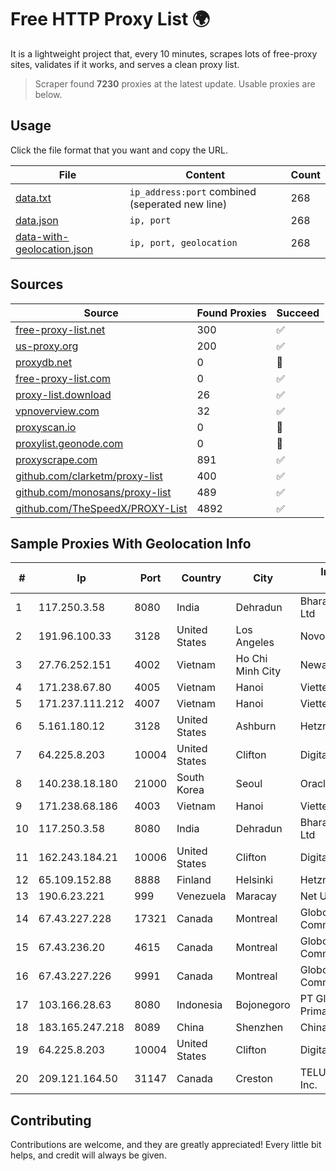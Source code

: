 
# Free HTTP Proxy List 🌍

It is a lightweight project that, every 10 minutes, scrapes lots of free-proxy sites, validates if it works, and serves a clean proxy list.


> Scraper found **7230** proxies at the latest update. Usable proxies are below.

## Usage

Click the file format that you want and copy the URL.


|File|Content|Count|
|----|-------|-----|
|[data.txt](https://raw.githubusercontent.com/themiralay/Proxy-List-World/master/data.txt)|`ip_address:port` combined (seperated new line)|268|
|[data.json](https://raw.githubusercontent.com/themiralay/Proxy-List-World/master/data.json)|`ip, port`|268|
|[data-with-geolocation.json](https://raw.githubusercontent.com/themiralay/Proxy-List-World/master/data-with-geolocation.json)|`ip, port, geolocation`|268|

## Sources

|Source|Found Proxies|Succeed|
|------|-------------|-------|
|[free-proxy-list.net](https://free-proxy-list.net)|300|✅|
|[us-proxy.org](https://www.us-proxy.org)|200|✅|
|[proxydb.net](http://proxydb.net)|0|🚫|
|[free-proxy-list.com](https://free-proxy-list.com/?page=&port=&type%5B%5D=http&type%5B%5D=https&up_time=0&search=Search)|0|✅|
|[proxy-list.download](https://www.proxy-list.download/HTTP)|26|✅|
|[vpnoverview.com](https://vpnoverview.com/privacy/anonymous-browsing/free-proxy-servers)|32|✅|
|[proxyscan.io](https://www.proxyscan.io)|0|🚫|
|[proxylist.geonode.com](https://proxylist.geonode.com/api/proxy-list?limit=300&page=1&sort_by=lastChecked&sort_type=desc&protocols=http,https)|0|🚫|
|[proxyscrape.com](https://api.proxyscrape.com/v2/?request=displayproxies&protocol=http&timeout=10000&country=all&ssl=all&anonymity=all)|891|✅|
|[github.com/clarketm/proxy-list](https://raw.githubusercontent.com/clarketm/proxy-list/master/proxy-list-raw.txt)|400|✅|
|[github.com/monosans/proxy-list](https://raw.githubusercontent.com/monosans/proxy-list/main/proxies/http.txt)|489|✅|
|[github.com/TheSpeedX/PROXY-List](https://raw.githubusercontent.com/TheSpeedX/PROXY-List/master/http.txt)|4892|✅|


## Sample Proxies With Geolocation Info

|#|Ip|Port|Country|City|Internet Service Provider|
|-|--|----|-------|----|-------------------------|
|1|117.250.3.58|8080|India|Dehradun|Bharat Sanchar Nigam Ltd|
|2|191.96.100.33|3128|United States|Los Angeles|NovoServe B.V.|
|3|27.76.252.151|4002|Vietnam|Ho Chi Minh City|Newass2011xDSLHCMC|
|4|171.238.67.80|4005|Vietnam|Hanoi|Viettel Corporation|
|5|171.237.111.212|4007|Vietnam|Hanoi|Viettel Corporation|
|6|5.161.180.12|3128|United States|Ashburn|Hetzner Online GmbH|
|7|64.225.8.203|10004|United States|Clifton|DigitalOcean, LLC|
|8|140.238.18.180|21000|South Korea|Seoul|Oracle Corporation|
|9|171.238.68.186|4003|Vietnam|Hanoi|Viettel Corporation|
|10|117.250.3.58|8080|India|Dehradun|Bharat Sanchar Nigam Ltd|
|11|162.243.184.21|10006|United States|Clifton|DigitalOcean, LLC|
|12|65.109.152.88|8888|Finland|Helsinki|Hetzner Online GmbH|
|13|190.6.23.221|999|Venezuela|Maracay|Net Uno|
|14|67.43.227.228|17321|Canada|Montreal|GloboTech Communications|
|15|67.43.236.20|4615|Canada|Montreal|GloboTech Communications|
|16|67.43.227.226|9991|Canada|Montreal|GloboTech Communications|
|17|103.166.28.63|8080|Indonesia|Bojonegoro|PT Global Media Data Prima|
|18|183.165.247.218|8089|China|Shenzhen|Chinanet|
|19|64.225.8.203|10004|United States|Clifton|DigitalOcean, LLC|
|20|209.121.164.50|31147|Canada|Creston|TELUS Communications Inc.|



## Contributing

Contributions are welcome, and they are greatly appreciated! Every
little bit helps, and credit will always be given.

